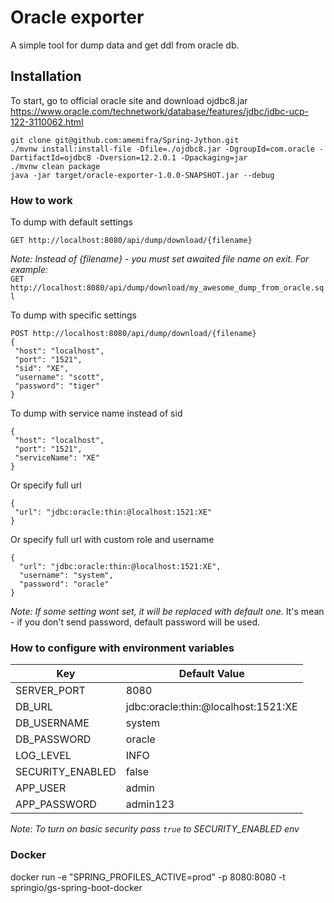 # Oracle exporter

A simple tool for dump data and get ddl from oracle db. 

## Installation
To start, go to official oracle site and download ojdbc8.jar 
https://www.oracle.com/technetwork/database/features/jdbc/jdbc-ucp-122-3110062.html
```
git clone git@github.com:amemifra/Spring-Jython.git 
./mvnw install:install-file -Dfile=./ojdbc8.jar -DgroupId=com.oracle -DartifactId=ojdbc8 -Dversion=12.2.0.1 -Dpackaging=jar
./mvnw clean package
java -jar target/oracle-exporter-1.0.0-SNAPSHOT.jar --debug
```

### How to work
To dump with default settings
```
GET http://localhost:8080/api/dump/download/{filename}
```
*Note:* _Instead of {filename} - you must set awaited file name on exit. For example:_  
`GET http://localhost:8080/api/dump/download/my_awesome_dump_from_oracle.sql`

To dump with specific settings
```
POST http://localhost:8080/api/dump/download/{filename}
{
 "host": "localhost",
 "port": "1521",
 "sid": "XE",
 "username": "scott",
 "password": "tiger"
}
```

To dump with service name instead of sid
```
{
 "host": "localhost",
 "port": "1521",
 "serviceName": "XE"
}
```

Or specify full url
```
{
 "url": "jdbc:oracle:thin:@localhost:1521:XE"
}
```

Or specify full url with custom role and username
```
{
  "url": "jdbc:oracle:thin:@localhost:1521:XE",
  "username": "system",
  "password": "oracle"
}
```

*Note:* _If some setting wont set, it will be replaced with default one._ It's mean - if you don't send password, default password will be used.  

### How to configure with environment variables
| Key  | Default Value |
| ------------- | ------------- |
| SERVER_PORT  | 8080  |
| DB_URL  | jdbc:oracle:thin:@localhost:1521:XE  |
| DB_USERNAME  | system  |
| DB_PASSWORD  | oracle  |
| LOG_LEVEL  | INFO  |
| SECURITY_ENABLED  | false  |
| APP_USER  | admin  |
| APP_PASSWORD  | admin123  |

*Note:* _To turn on basic security pass `true` to SECURITY_ENABLED env_

### Docker
docker run -e "SPRING_PROFILES_ACTIVE=prod" -p 8080:8080 -t springio/gs-spring-boot-docker